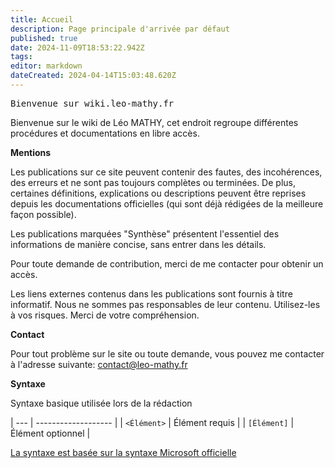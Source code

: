 ```yaml
---
title: Accueil
description: Page principale d'arrivée par défaut
published: true
date: 2024-11-09T18:53:22.942Z
tags: 
editor: markdown
dateCreated: 2024-04-14T15:03:48.620Z
---
```


<kbd>Bienvenue sur wiki.leo-mathy.fr</kbd>

Bienvenue sur le wiki de Léo MATHY, cet endroit regroupe différentes procédures et documentations en libre accès.

**Mentions**

Les publications sur ce site peuvent contenir des fautes, des incohérences, des erreurs et ne sont pas toujours complètes ou terminées.
De plus, certaines définitions, explications ou descriptions peuvent être reprises depuis les documentations officielles (qui sont déjà rédigées de la meilleure façon possible).

Les publications marquées "Synthèse" présentent l'essentiel des informations de manière concise, sans entrer dans les détails.

Pour toute demande de contribution, merci de me contacter pour obtenir un accès.

Les liens externes contenus dans les publications sont fournis à titre informatif. Nous ne sommes pas responsables de leur contenu. Utilisez-les à vos risques. Merci de votre compréhension.

**Contact**

Pour tout problème sur le site ou toute demande, vous pouvez me contacter à l'adresse suivante: contact@leo-mathy.fr

**Syntaxe**

Syntaxe basique utilisée lors de la rédaction

| --- | ------------------- |
| `<Élément>` | Élément requis |
| `[Élément]` | Élément optionnel |

[La syntaxe est basée sur la syntaxe Microsoft officielle](<https://learn.microsoft.com/en-us/previous-versions/windows/it-pro/windows-server-2012-r2-and-2012/cc771080(v=ws.11)>)
